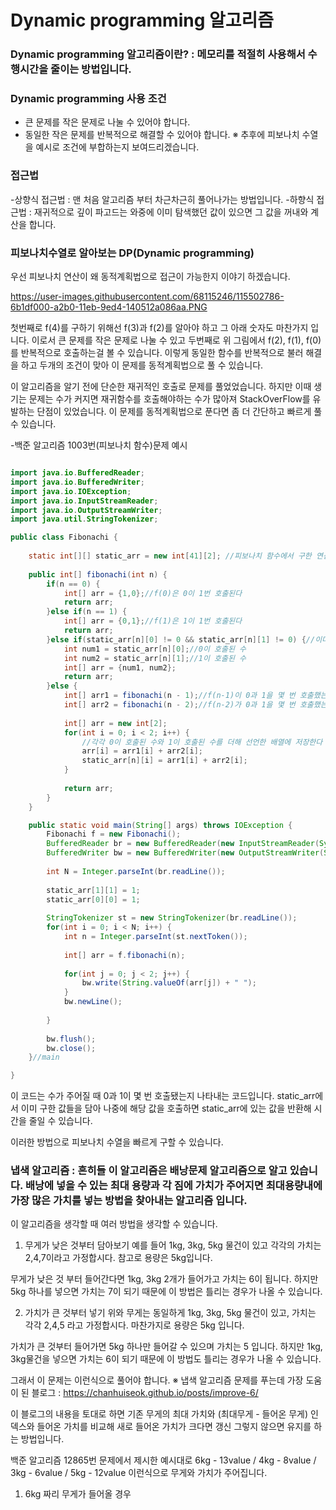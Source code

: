 # Dynamic programming 알고리즘

### Dynamic programming 알고리즘이란? : 메모리를 적절히 사용해서 수행시간을 줄이는 방법입니다.

### Dynamic programming 사용 조건

- 큰 문제를 작은 문제로 나눌 수 있어야 합니다.
- 동일한 작은 문제를 반복적으로 해결할 수 있어야 합니다.
※ 추후에 피보나치 수열을 예시로 조건에 부합하는지 보여드리겠습니다.

### 접근법

-상향식 접근법 : 맨 처음 알고리즘 부터 차근차근히 풀어나가는 방법입니다.
-하향식 접근법 : 재귀적으로 깊이 파고드는 와중에 이미 탐색했던 값이 있으면 그 값을 꺼내와 계산을 합니다.

### 피보나치수열로 알아보는 DP(Dynamic programming)

우선 피보나치 연산이 왜 동적계획법으로 접근이 가능한지 이야기 하겠습니다.

https://user-images.githubusercontent.com/68115246/115502786-6b1df000-a2b0-11eb-9ed4-140512a086aa.PNG

첫번째로 f(4)를 구하기 위해선 f(3)과 f(2)를 알아야 하고 그 아래 숫자도 마찬가지 입니다. 이로서 큰 문제를 작은 문제로 나눌 수 있고
두번째로 위 그림에서 f(2), f(1), f(0)를 반복적으로 호출하는걸 볼 수 있습니다. 이렇게 동일한 함수를 반복적으로 불러 해결을 하고 두개의 조건이 맞아 이 문제를 동적계획법으로 풀 수 있습니다.

이 알고리즘을 알기 전에 단순한 재귀적인 호출로 문제를 풀었었습니다. 하지만 이때 생기는 문제는 수가 커지면 재귀함수를 호출해야하는 수가 많아져 StackOverFlow를 유발하는 단점이 있었습니다.
이 문제를 동적계획법으로 푼다면 좀 더 간단하고 빠르게 풀 수 있습니다.

-백준 알고리즘 1003번(피보나치 함수)문제 예시

```java

import java.io.BufferedReader;
import java.io.BufferedWriter;
import java.io.IOException;
import java.io.InputStreamReader;
import java.io.OutputStreamWriter;
import java.util.StringTokenizer;

public class Fibonachi {
	
	static int[][] static_arr = new int[41][2]; //피보나치 함수에서 구한 연산을 담는 배열을 먼저 선언
	
	public int[] fibonachi(int n) {
		if(n == 0) {
			int[] arr = {1,0};//f(0)은 0이 1번 호출된다
			return arr;
		}else if(n == 1) {
			int[] arr = {0,1};//f(1)은 1이 1번 호출된다
			return arr;
		}else if(static_arr[n][0] != 0 && static_arr[n][1] != 0) {//이미 계산한 값이 있다면
			int num1 = static_arr[n][0];//0이 호출된 수
			int num2 = static_arr[n][1];//1이 호출된 수
			int[] arr = {num1, num2};
			return arr;
		}else {
			int[] arr1 = fibonachi(n - 1);//f(n-1)이 0과 1을 몇 번 호출했는지 확인
			int[] arr2 = fibonachi(n - 2);//f(n-2)가 0과 1을 몇 번 호출했는지 확인
			
			int[] arr = new int[2];
			for(int i = 0; i < 2; i++) {
				//각각 0이 호출된 수와 1이 호출된 수를 더해 선언한 배열에 저장한다
				arr[i] = arr1[i] + arr2[i];
				static_arr[n][i] = arr1[i] + arr2[i];
			}
			
			return arr;
		}
	}

	public static void main(String[] args) throws IOException {
		Fibonachi f = new Fibonachi();
		BufferedReader br = new BufferedReader(new InputStreamReader(System.in));
		BufferedWriter bw = new BufferedWriter(new OutputStreamWriter(System.out));
		
		int N = Integer.parseInt(br.readLine());
		
		static_arr[1][1] = 1;
		static_arr[0][0] = 1;
		
		StringTokenizer st = new StringTokenizer(br.readLine());
		for(int i = 0; i < N; i++) {
			int n = Integer.parseInt(st.nextToken());
			
			int[] arr = f.fibonachi(n);
			
			for(int j = 0; j < 2; j++) {
				bw.write(String.valueOf(arr[j]) + " ");
			}
			bw.newLine();
			
		}
		
		bw.flush();
		bw.close();
	}//main

}

```

이 코드는 수가 주어질 때 0과 1이 몇 번 호출됐는지 나타내는 코드입니다. 
static_arr에서 이미 구한 값들을 담아 나중에 해당 값을 호출하면 static_arr에 있는 값을 반환해 시간을 줄일 수 있습니다.

이러한 방법으로 피보나치 수열을 빠르게 구할 수 있습니다.

### 냅색 알고리즘 : 흔히들 이 알고리즘은 배낭문제 알고리즘으로 알고 있습니다. 배낭에 넣을 수 있는 최대 용량과 각 짐에 가치가 주어지면 최대용량내에 가장 많은 가치를 넣는 방법을 찾아내는 알고리즘 입니다.

이 알고리즘을 생각할 때 여러 방법을 생각할 수 있습니다.

1. 무게가 낮은 것부터 담아보기
예를 들어 1kg, 3kg, 5kg 물건이 있고 각각의 가치는 2,4,7이라고 가정합시다. 참고로 용량은 5kg입니다.

무게가 낮은 것 부터 들어간다면 1kg, 3kg 2개가 들어가고 가치는 6이 됩니다. 하지만 5kg 하나를 넣으면 가치는 7이 되기 때문에 이 방법은 틀리는 경우가 나올 수 있습니다.

2. 가치가 큰 것부터 넣기
위와 무게는 동일하게 1kg, 3kg, 5kg 물건이 있고, 가치는 각각 2,4,5 라고 가정합시다. 마찬가지로 용량은 5kg 입니다.

가치가 큰 것부터 들어가면 5kg 하나만 들어갈 수 있으며 가치는 5 입니다. 하지만 1kg, 3kg물건을 넣으면 가치는 6이 되기 때문에 이 방법도 틀리는 경우가 나올 수 있습니다.

그래서 이 문제는 이런식으로 풀어야 합니다.
※ 냅색 알고리즘 문제를  푸는데 가장 도움이 된 블로그 : https://chanhuiseok.github.io/posts/improve-6/

이 블로그의 내용을 토대로 하면
기존 무게의 최대 가치와 (최대무게 - 들어온 무게) 인덱스와 들어온 가치를 비교해 새로 들어온 가치가 크다면 갱신 그렇지 않으면 유지를 하는 방법입니다.

백준 알고리즘 12865번 문제에서 제시한 예시대로 6kg - 13value / 4kg - 8value / 3kg - 6value / 5kg - 12value 이런식으로 무게와 가치가 주어집니다.

1. 6kg 짜리 무게가 들어올 경우

